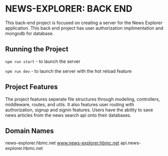# NEWS-EXPLORER: BACK END

This back-end project is focused on creating a server for the News Explorer application. This back end project has user authorization implimentation and mongodb for database.

## Running the Project

`npm run start` - to launch the server

`npm run dev` - to launch the server with the hot reload feature

## Project Features

The project features seperate file structures through modeling, controllers, middleware, routes, and utils.
It also features user routing with authorization, signup and signin features. Users have the ability to save news articles from the news search api onto their databases.

## Domain Names

news-explorer.hbmc.net
www.news-explorer.hbmc.net
api.news-explorer.hbmc.net
